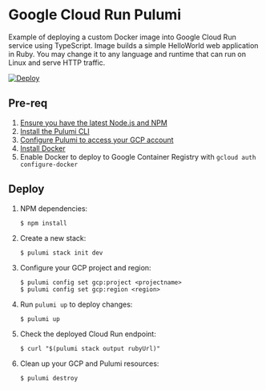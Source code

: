 # Google Cloud Run Pulumi

Example of deploying a custom Docker image into Google Cloud Run service using TypeScript. Image builds a simple HelloWorld web
application in Ruby. You may change it to any language and runtime that can run on Linux and serve HTTP traffic.

[![Deploy](https://get.pulumi.com/new/button.svg)](https://app.pulumi.com/new?template=https://github.com/mikaeelkhalid/gcp-cloudrun-pulumi/blob/main/README.md)

## Pre-req

1. [Ensure you have the latest Node.js and NPM](https://nodejs.org/en/download/)
2. [Install the Pulumi CLI](https://www.pulumi.com/docs/get-started/install/)
3. [Configure Pulumi to access your GCP account](https://www.pulumi.com/docs/intro/cloud-providers/gcp/setup/)
4. [Install Docker](https://docs.docker.com/install/)
5. Enable Docker to deploy to Google Container Registry with `gcloud auth configure-docker`

## Deploy

1.  NPM dependencies:

    ```
    $ npm install
    ```

2.  Create a new stack:

    ```
    $ pulumi stack init dev
    ```

3.  Configure your GCP project and region:

    ```
    $ pulumi config set gcp:project <projectname>
    $ pulumi config set gcp:region <region>
    ```

4.  Run `pulumi up` to deploy changes:

    ```
    $ pulumi up
    ```

5.  Check the deployed Cloud Run endpoint:

    ```
    $ curl "$(pulumi stack output rubyUrl)"
    ```

6.  Clean up your GCP and Pulumi resources:

    ```
    $ pulumi destroy
    ```

